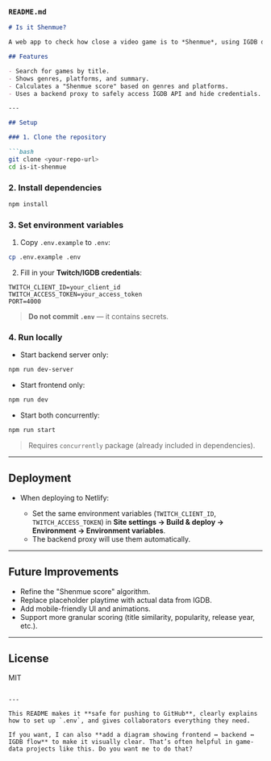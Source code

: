 ### `README.md`

````markdown
# Is it Shenmue?

A web app to check how close a video game is to *Shenmue*, using IGDB data.

## Features

- Search for games by title.
- Shows genres, platforms, and summary.
- Calculates a "Shenmue score" based on genres and platforms.
- Uses a backend proxy to safely access IGDB API and hide credentials.

---

## Setup

### 1. Clone the repository

```bash
git clone <your-repo-url>
cd is-it-shenmue
````

### 2. Install dependencies

```bash
npm install
```

### 3. Set environment variables

1. Copy `.env.example` to `.env`:

```bash
cp .env.example .env
```

2. Fill in your **Twitch/IGDB credentials**:

```
TWITCH_CLIENT_ID=your_client_id
TWITCH_ACCESS_TOKEN=your_access_token
PORT=4000
```

> **Do not commit `.env`** — it contains secrets.

### 4. Run locally

* Start backend server only:

```bash
npm run dev-server
```

* Start frontend only:

```bash
npm run dev
```

* Start both concurrently:

```bash
npm run start
```

> Requires `concurrently` package (already included in dependencies).

---

## Deployment

* When deploying to Netlify:

  * Set the same environment variables (`TWITCH_CLIENT_ID`, `TWITCH_ACCESS_TOKEN`) in **Site settings → Build & deploy → Environment → Environment variables**.
  * The backend proxy will use them automatically.

---

## Future Improvements

* Refine the "Shenmue score" algorithm.
* Replace placeholder playtime with actual data from IGDB.
* Add mobile-friendly UI and animations.
* Support more granular scoring (title similarity, popularity, release year, etc.).

---

## License

MIT

```

---

This README makes it **safe for pushing to GitHub**, clearly explains how to set up `.env`, and gives collaborators everything they need.

If you want, I can also **add a diagram showing frontend ↔ backend ↔ IGDB flow** to make it visually clear. That’s often helpful in game-data projects like this. Do you want me to do that?
```
